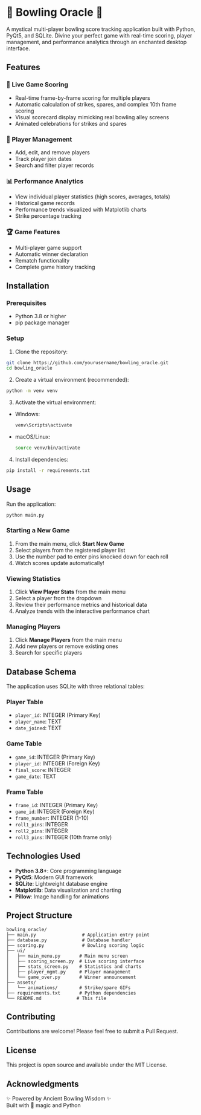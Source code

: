 # 🎳 Bowling Oracle 🧙

A mystical multi-player bowling score tracking application built with Python, PyQt5, and SQLite. Divine your perfect game with real-time scoring, player management, and performance analytics through an enchanted desktop interface.

## Features

### 🎯 Live Game Scoring

- Real-time frame-by-frame scoring for multiple players
- Automatic calculation of strikes, spares, and complex 10th frame scoring
- Visual scorecard display mimicking real bowling alley screens
- Animated celebrations for strikes and spares

### 👥 Player Management

- Add, edit, and remove players
- Track player join dates
- Search and filter player records

### 📊 Performance Analytics

- View individual player statistics (high scores, averages, totals)
- Historical game records
- Performance trends visualized with Matplotlib charts
- Strike percentage tracking

### 🏆 Game Features

- Multi-player game support
- Automatic winner declaration
- Rematch functionality
- Complete game history tracking

## Installation

### Prerequisites

- Python 3.8 or higher
- pip package manager

### Setup

1. Clone the repository:

```bash
git clone https://github.com/yourusername/bowling_oracle.git
cd bowling_oracle
```

2. Create a virtual environment (recommended):

```bash
python -m venv venv
```

3. Activate the virtual environment:

- Windows:
  ```bash
  venv\Scripts\activate
  ```
- macOS/Linux:
  ```bash
  source venv/bin/activate
  ```

4. Install dependencies:

```bash
pip install -r requirements.txt
```

## Usage

Run the application:

```bash
python main.py
```

### Starting a New Game

1. From the main menu, click **Start New Game**
2. Select players from the registered player list
3. Use the number pad to enter pins knocked down for each roll
4. Watch scores update automatically!

### Viewing Statistics

1. Click **View Player Stats** from the main menu
2. Select a player from the dropdown
3. Review their performance metrics and historical data
4. Analyze trends with the interactive performance chart

### Managing Players

1. Click **Manage Players** from the main menu
2. Add new players or remove existing ones
3. Search for specific players

## Database Schema

The application uses SQLite with three relational tables:

### Player Table

- `player_id`: INTEGER (Primary Key)
- `player_name`: TEXT
- `date_joined`: TEXT

### Game Table

- `game_id`: INTEGER (Primary Key)
- `player_id`: INTEGER (Foreign Key)
- `final_score`: INTEGER
- `game_date`: TEXT

### Frame Table

- `frame_id`: INTEGER (Primary Key)
- `game_id`: INTEGER (Foreign Key)
- `frame_number`: INTEGER (1-10)
- `roll1_pins`: INTEGER
- `roll2_pins`: INTEGER
- `roll3_pins`: INTEGER (10th frame only)

## Technologies Used

- **Python 3.8+**: Core programming language
- **PyQt5**: Modern GUI framework
- **SQLite**: Lightweight database engine
- **Matplotlib**: Data visualization and charting
- **Pillow**: Image handling for animations

## Project Structure

```
bowling_oracle/
├── main.py                 # Application entry point
├── database.py             # Database handler
├── scoring.py              # Bowling scoring logic
├── ui/
│   ├── main_menu.py       # Main menu screen
│   ├── scoring_screen.py  # Live scoring interface
│   ├── stats_screen.py    # Statistics and charts
│   ├── player_mgmt.py     # Player management
│   └── game_over.py       # Winner announcement
├── assets/
│   └── animations/        # Strike/spare GIFs
├── requirements.txt       # Python dependencies
└── README.md             # This file
```

## Contributing

Contributions are welcome! Please feel free to submit a Pull Request.

## License

This project is open source and available under the MIT License.

## Acknowledgments

✨ Powered by Ancient Bowling Wisdom ✨  
Built with 🧙 magic and Python
